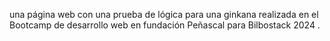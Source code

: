 una página web con una prueba de lógica para una ginkana realizada en el Bootcamp de desarrollo web en fundación Peñascal para Bilbostack 2024 .

